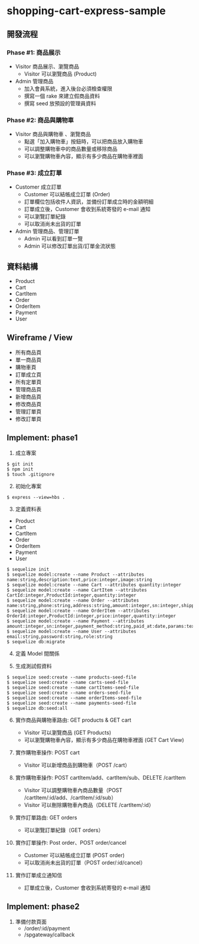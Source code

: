 # shopping-cart-express-sample

## 開發流程

### Phase #1: 商品展示

* Visitor 商品展示、瀏覽商品
	* Visitor 可以瀏覽商品 (Product)
* Admin 管理商品
	* 加入會員系統，進入後台必須檢查權限
	* 撰寫一個 rake 來建立假商品資料
	* 撰寫 seed 放預設的管理員資料

### Phase #2: 商品與購物車

* Visitor 商品與購物車	、瀏覽商品
	* 點選「加入購物車」按鈕時，可以把商品放入購物車
	* 可以調整購物車中的商品數量或移除商品
	* 可以瀏覽購物車內容，顯示有多少商品在購物車裡面

### Phase #3: 成立訂單

* Customer 成立訂單
	* Customer 可以結帳成立訂單 (Order)
	* 訂單欄位包括收件人資訊，並備份訂單成立時的金額明細
	* 訂單成立後，Customer 會收到系統寄發的 e-mail 通知
	* 可以瀏覽訂單紀錄
	* 可以取消尚未出貨的訂單
* Admin 管理商品、管理訂單
	* Admin 可以看到訂單一覽
	* Admin 可以修改訂單出貨/訂單金流狀態

## 資料結構

- Product
- Cart
- CartItem
- Order
- OrderItem
- Payment
- User

## Wireframe / View

- 所有商品頁
- 單一商品頁
- 購物車頁
- 訂單成立頁
- 所有定單頁
- 管理商品頁
- 新增商品頁
- 修改商品頁
- 管理訂單頁
- 修改訂單頁

## Implement: phase1

1. 成立專案

```
$ git init
$ npm init
$ touch .gitignore
```

2. 初始化專案

```
$ express --view=hbs .
```

3. 定義資料表

- Product
- Cart
- CartItem
- Order
- OrderItem
- Payment
- User

```
$ sequelize init
$ sequelize model:create --name Product --attributes name:string,description:text,price:integer,image:string
$ sequelize model:create --name Cart --attributes quantity:integer
$ sequelize model:create --name CartItem --attributes CartId:integer,ProductId:integer,quantity:integer
$ sequelize model:create --name Order --attributes name:string,phone:string,address:string,amount:integer,sn:integer,shipping_status:string,payment_status:string,UserId:integer
$ sequelize model:create --name OrderItem --attributes OrderId:integer,ProductId:integer,price:integer,quantity:integer
$ sequelize model:create --name Payment --attributes amount:integer,sn:integer,payment_method:string,paid_at:date,params:text,OrderId:integer
$ sequelize model:create --name User --attributes email:string,password:string,role:string
$ sequelize db:migrate
```

4. 定義 Model 間關係

5. 生成測試假資料

```
$ sequelize seed:create --name products-seed-file
$ sequelize seed:create --name carts-seed-file
$ sequelize seed:create --name cartItems-seed-file
$ sequelize seed:create --name orders-seed-file
$ sequelize seed:create --name orderItems-seed-file
$ sequelize seed:create --name payments-seed-file
$ sequelize db:seed:all
```

6. 實作商品與購物車路由: GET products & GET cart
	* Visitor 可以瀏覽商品 (GET Products)
	* 可以瀏覽購物車內容，顯示有多少商品在購物車裡面 (GET Cart View)

7. 實作購物車操作: POST cart
	* Visitor 可以新增商品到購物車（POST /cart）

8. 實作購物車操作: POST cartItem/add、cartItem/sub、DELETE /cartItem
	* Visitor 可以調整購物車內商品數量（POST /cartItem/:id/add、/cartItem/:id/sub）
	* Visitor 可以刪除購物車內商品（DELETE /cartItem/:id）

9. 實作訂單路由: GET orders
	* 可以瀏覽訂單紀錄（GET orders）

11. 實作訂單操作: Post order、POST order/cancel
	* Customer 可以結帳成立訂單 (POST order)
	* 可以取消尚未出貨的訂單（POST order/:id/cancel）

10. 實作訂單成立通知信
	* 訂單成立後，Customer 會收到系統寄發的 e-mail 通知

## Implement: phase2

1. 準備付款頁面
	* /order/:id/payment
	* /spgateway/callback